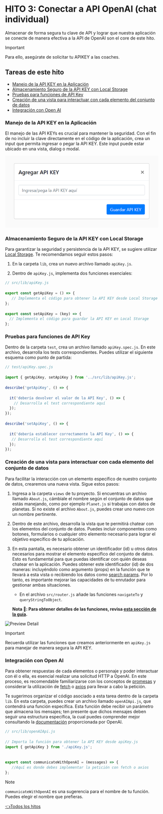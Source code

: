 # **HITO 3:** Conectar a API OpenAI (chat individual)

Almacenar de forma segura tu clave de API y lograr que nuestra aplicación se
conecte de manera efectiva a la API de OpenAI son el core de este hito.
<!-- Este es un tip de Github Pages, https://github.com/orgs/community/discussions/16925 -->
> [!IMPORTANT]
> Para ello, asegúrate de solicitar tu APIKEY a las coaches.

## Tareas de este hito

- [Manejo de la API KEY en la Aplicación](#manejo-de-la-api-key-en-la-aplicación)
- [Almacenamiento Seguro de la API KEY con Local Storage](#almacenamiento-seguro-de-la-api-key-con-local-storage)
- [Pruebas para funciones de API Key](#pruebas-para-funciones-de-api-key)
- [Creación de una vista para interactuar con cada elemento del conjunto de datos](#creación-de-una-vista-para-interactuar-con-cada-elemento-del-conjunto-de-datos)
- [Integración con Open AI](#integración-con-open-ai)

### Manejo de la API KEY en la Aplicación

El manejo de las API KEYs es crucial para mantener la seguridad.
Con el fin de no incluir la clave directamente en el código de la aplicación,
crea un input que permita ingresar o pegar la API KEY.
Este input puede estar ubicado en una vista,
dialog o modal.

![Preview apiKey](./assets/previewApiKey.png)

### Almacenamiento Seguro de la API KEY con Local Storage

Para garantizar la seguridad y persistencia de la
API KEY, se sugiere utilizar [Local Storage](https://developer.mozilla.org/es/docs/Web/API/Window/localStorage).
Te recomendamos seguir estos pasos:

1. En la carpeta `lib`, crea un nuevo archivo llamado `apiKey.js`.

2. Dentro de `apiKey.js`, implementa dos funciones esenciales:

```js
// src/lib/apiKey.js

export const getApiKey = () => {
   // Implementa el código para obtener la API KEY desde Local Storage
};

export const setApiKey = (key) => {
  // Implementa el código para guardar la API KEY en Local Storage
};
```

### Pruebas para funciones de API Key

Dentro de la carpeta `test`, crea un archivo llamado
`apiKey.spec.js`. En este archivo, desarrolla los
tests correspondientes. Puedes utilizar el siguiente
esquema como punto de partida:

``` js
// test/apiKey.spec.js

import { getApiKey, setApiKey } from '../src/lib/apiKey.js';

describe('getApiKey', () => {

  it('debería devolver el valor de la API Key', () => {
    // Desarrolla el test correspondiente aquí
  });
});

describe('setApiKey', () => {

  it('debería establecer correctamente la API Key', () => {
   // Desarrolla el test correspondiente aquí
  });
});

```

### Creación de una vista para interactuar con cada elemento del conjunto de datos

Para facilitar la interacción con un elemento específico de nuestro
conjunto de datos, crearemos una nueva vista. Sigue estos pasos:

1. Ingresa a la carpeta `views` de tu proyecto.
Si encuentras un archivo llamado `About.js`,
cámbiale el nombre según el conjunto de datos
que estás manejando, como por ejemplo `Planet.js`
si trabajas con datos de planetas.
Si no existe el archivo `About.js`,
puedes crear uno nuevo con un nombre pertinente.

2. Dentro de este archivo, desarrolla la vista que te permitirá chatear
con los elementos del conjunto de datos. Puedes incluir componentes como botones,
formularios o cualquier otro elemento necesario para lograr el objetivo específico
de tu aplicación.

3. En esta pantalla, es necesario obtener un identificador (id)
u otros datos necesarios para mostrar el elemento específico del conjunto
de datos. Esto es fundamental para que puedas
identificar con quién deseas chatear en la aplicación.
Puedes obtener este identificador (id) de dos maneras:
incluyéndolo como argumento (props) en la función que te llevará
a esta vista o recibiendo los datos como
[search params](https://developer.mozilla.org/es/docs/Web/API/URLSearchParams).
Por lo tanto, es importante mejorar las capacidades de tu
enrutador para gestionar ambas situaciones.

    + En el archivo `src/router.js` añade las funciones
    `navigateTo` y `queryStringToObject`.

    **Nota 📝:
    Para obtener detalles de las funciones, revisa
    [esta sección de la guía](https://github.com/Laboratoria/guide-router/tree/guide-v1?tab=readme-ov-file#api-de-router-b%C3%A1sico).**

![Preview Detail](./assets/previewDetail.gif)

> [!IMPORTANT]
> Recuerda utilizar las funciones que creamos anteriormente en `apiKey.js`
para manejar de manera segura la API KEY.

### Integración con Open AI

Para obtener respuestas de cada elementos o personaje y poder interactuar
con él o ella, es esencial realizar una solicitud HTTP a OpenAI.
En este proceso, es recomendable familiarizarse con los conceptos de
[promesas](https://curriculum.laboratoria.la/es/topics/javascript/async/promises)
y considerar la utilización de
[fetch](https://developer.mozilla.org/es/docs/Web/API/Fetch_API/Using_Fetch)
o [axios](https://axios-http.com/docs/intro)
para llevar a cabo la petición.

Te sugerimos organizar el código asociado a esta tarea dentro de la carpeta `lib`.
En esta carpeta, puedes crear un archivo llamado `openAIApi.js`,
que contendrá una función específica. Esta función debe recibir un parámetro
que almacena los mensajes; ten presente que dichos mensajes deben seguir una
estructura específica, la cual puedes comprender mejor consultando la
[documentación](https://platform.openai.com/docs/api-reference/chat/create)
proporcionada por OpenAI.

```js
// src/lib/openAIApi.js

// Importa la función para obtener la API KEY desde apiKey.js
import { getApiKey } from './apiKey.js';


export const communicateWithOpenAI = (messages) => {
   //Aquí es donde debes implementar la petición con fetch o axios
};

```

> [!NOTE]
> `communicateWithOpenAI` es una sugerencia para el nombre
de tu función. Puedes elegir el nombre que prefieras.

[👈Todos los hitos](../README.md#6-hitos)
